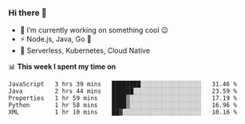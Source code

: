 ### Hi there 👋

<!--
**nodejh/nodejh** is a ✨ _special_ ✨ repository because its `README.md` (this file) appears on your GitHub profile.

Here are some ideas to get you started:

- 🔭 I’m currently working on ...
- 🌱 I’m currently learning ...
- 👯 I’m looking to collaborate on ...
- 🤔 I’m looking for help with ...
- 💬 Ask me about ...
- 📫 How to reach me: ...
- 😄 Pronouns: ...
- ⚡ Fun fact: ...
-->

- 🔭 I’m currently working on something cool :wink:
- ⚡ Node.js, Java, Go :thought_balloon:
- 🤖 Serverless, Kubernetes, Cloud Native

📊 **This week I spent my time on**

<!--START_SECTION:waka-->
```text
JavaScript   3 hrs 39 mins   ████████░░░░░░░░░░░░░░░░░   31.46 % 
Java         2 hrs 44 mins   ██████░░░░░░░░░░░░░░░░░░░   23.59 % 
Properties   1 hr 59 mins    ████▒░░░░░░░░░░░░░░░░░░░░   17.19 % 
Python       1 hr 58 mins    ████▒░░░░░░░░░░░░░░░░░░░░   16.96 % 
XML          1 hr 10 mins    ██▓░░░░░░░░░░░░░░░░░░░░░░   10.16 % 
```
<!--END_SECTION:waka-->


<!--
:traffic_light: **Visitors**

![visitors](https://visitor-badge.glitch.me/badge?page_id=nodejh.nodejh)
-->
